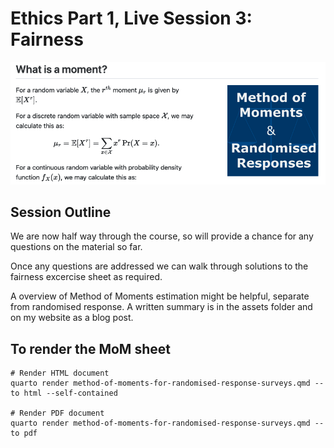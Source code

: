 # Ethics Part 1, Live Session 3: Fairness

![](assets/readme-preview-image.png)

## Session Outline 

We are now half way through the course, so will provide a chance for any questions on the material so far.

Once any questions are addressed we can walk through solutions to the fairness excercise sheet as required. 

A overview of Method of Moments estimation might be helpful, separate from randomised response. A written summary is in the assets folder and on my website as a blog post.  

## To render the MoM sheet

```
# Render HTML document
quarto render method-of-moments-for-randomised-response-surveys.qmd --to html --self-contained

# Render PDF document
quarto render method-of-moments-for-randomised-response-surveys.qmd --to pdf
```